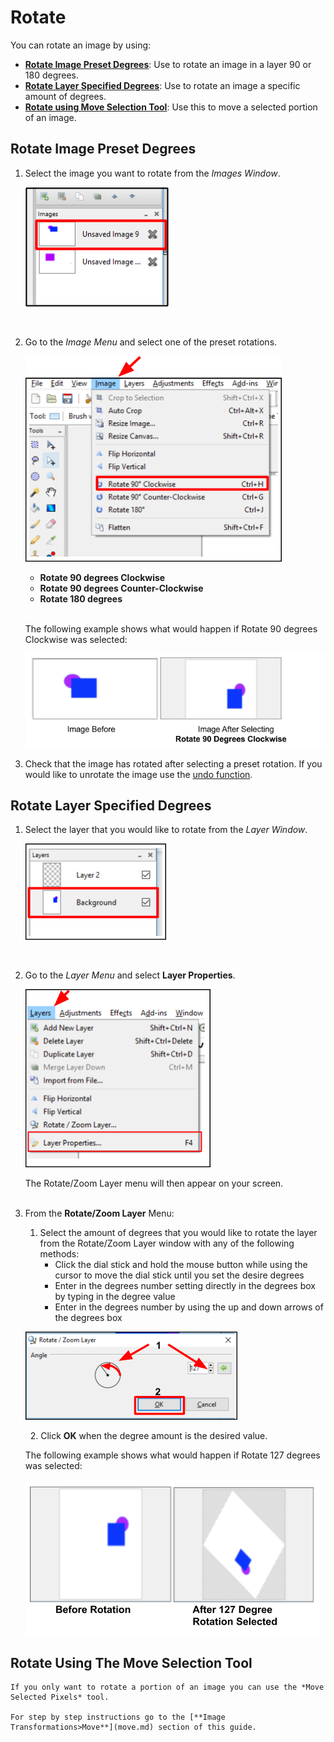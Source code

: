 # Rotate

 You can rotate an image by using:  

 -  [**Rotate Image Preset Degrees**](rotate.md#rotate_image_preset_degrees): Use to rotate an image in a layer 90 or 180 degrees.
 -  [**Rotate Layer Specified Degrees**](rotate.md#rotate_layer_specified_degrees): Use to rotate an image a specific amount of degrees.
 -  [**Rotate using Move Selection Tool**](move.md): Use this to move a selected portion of an image. 

## Rotate Image Preset Degrees

1. Select the image you want to rotate from the *Images Window*.  

     ![Image Window select image](img/selectimage.png)  


    &nbsp; 
 
  
2. Go to the *Image Menu* and select one of the preset rotations.

     ![Image Window select image](img/imagerotateselect.png)  

    - **Rotate 90 degrees Clockwise**
    - **Rotate 90 degrees Counter-Clockwise**
    - **Rotate 180 degrees**    
&nbsp;

    The following example shows what would happen if Rotate 90 degrees Clockwise was selected:

    ![Rotate ninety degrees](img/imagerotate.png)  

3. Check that the image has rotated after selecting a preset rotation. If you would like to unrotate the image use the [undo function](concept.md). 

## Rotate Layer Specified Degrees

1.  Select the layer that you would like to rotate from the *Layer Window*.

     ![Layer Window select layer](img/selectlayer.png)  


    &nbsp; 
 
  
2. Go to the *Layer Menu* and select **Layer Properties**.

     ![Layer Properties Select](img/layerpropertiesselect.png)  

     The Rotate/Zoom Layer menu will then appear on your screen.  
&nbsp;

3. From the **Rotate/Zoom Layer** Menu:  

    1. Select the amount of degrees that you would like to rotate the layer from the Rotate/Zoom Layer window with any of the following methods:
        -  Click the dial stick and hold the mouse button while using the cursor to move the dial stick until you set the desire degrees
        -  Enter in the degrees number setting directly in the degrees box by typing in the degree value
        -  Enter in the degrees number by using the up and down arrows of the degrees box
    
    ![Rotate Zoom Layer](img/rotatewindow.png)  

    &nbsp;
    2. Click **OK** when the degree amount is the desired value.  

    The following example shows what would happen if Rotate 127 degrees was selected:

    ![Rotate one hundred twenty seven degrees](img/rotatelarge.png)
    
##  Rotate Using The Move Selection Tool

    If you only want to rotate a portion of an image you can use the *Move Selected Pixels* tool.
    
    For step by step instructions go to the [**Image Transformations>Move**](move.md) section of this guide.

    
